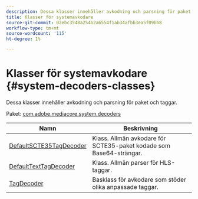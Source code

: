 ```yaml
---
description: Dessa klasser innehåller avkodning och parsning för paket och taggar.
title: Klasser för systemavkodare
source-git-commit: 02ebc3548a254b2a6554f1ab34afbb3ea5f09bb8
workflow-type: tm+mt
source-wordcount: '115'
ht-degree: 1%

---
```


# Klasser för systemavkodare {#system-decoders-classes}

Dessa klasser innehåller avkodning och parsning för paket och taggar.

Paket: [com.adobe.mediacore.system.decoders](https://help.adobe.com/en_US/primetime/api/psdk/asdoc-dhls_1.4/com/adobe/mediacore/system/decoders/package-detail.html)

| Namn | Beskrivning |
|---|---|
| [DefaultSCTE35TagDecoder](https://help.adobe.com/en_US/primetime/api/psdk/asdoc-dhls_1.4/com/adobe/mediacore/system/decoders/DefaultSCTE35TagDecoder.html) | Klass. Allmän avkodare för SCTE35-paket kodade som Base64-strängar. |
| [DefaultTextTagDecoder](https://help.adobe.com/en_US/primetime/api/psdk/asdoc-dhls_1.4/com/adobe/mediacore/system/decoders/DefaultTextTagDecoder.html) | Klass. Allmän parser för HLS-taggar. |
| [TagDecoder](https://help.adobe.com/en_US/primetime/api/psdk/asdoc-dhls_1.4/com/adobe/mediacore/system/decoders/TagDecoder.html) | Basklass för avkodare som stöder olika anpassade taggar. |
